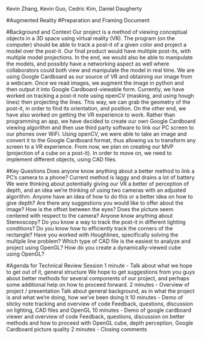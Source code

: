 Kevin Zhang, Kevin Guo, Cedric Kim, Daniel Daugherty

#Augmented Reality
#Preparation and Framing Document

#Background and Context
	Our project is a method of viewing conceptual objects in a 3D space using virtual reality (VR). The program (on the computer) should be able to track a post-it of a given color and project a model over the post-it. Our final product would have multiple post-its, with multiple model projections. In the end, we would also be able to manipulate the models, and possibly have a networking aspect as well where collaborators could both view and manipulate the model in real time.
We are using Google Cardboard as our source of VR and obtaining our image from a webcam. Once we read images, we augment the image in python and then output it into Google Cardboard-viewable form. 
	Currently, we have worked on tracking a post-it note using openCV (masking, and using hough lines) then projecting the lines. This way, we can grab the geometry of the post-it, in order to find its orientation, and position.
	On the other end, we have also worked on getting the VR experience to work. Rather than programming an app, we have decided to create our own Google Cardboard viewing algorithm and then use third party software to link our PC screen to our phones over WiFi. Using openCV, we were able to take an image and convert it to the Google Cardboard format, thus allowing us to transform any screen to a VR experience.
From now, we plan on creating our MVP (projection of a cube on a post-it). In order to move on, we need to implement different objects, using CAD files.

#Key Questions
Does anyone know anything about a better method to link a PC’s camera to a phone? Current method is laggy and drains a lot of battery
We were thinking about potentially giving our VR a better of perception of depth, and an idea we’re thinking of using two cameras with an adjusted algorithm. Anyone have an idea of how to do this or a better idea on how to give depth?
Are there any suggestions you would like to offer about the image?
How is the offset between the eyes?
Does the picture seem centered with respect to the camera?
Anyone know anything about Stereoscopy?
Do you know a way to track the post-it in different lighting conditions?
Do you know how to efficiently track the corners of the rectangle?
Have you worked with Houghlines, specifically solving the multiple line problem?
Which type of CAD file is the easiest to analyze and project using OpenGL?
How do you create a dynamically-viewed cube using OpenGL?

#Agenda for Technical Review Session
1 minute - Talk about what we hope to get out of it, general structure
We hope to get suggestions from you guys about better methods for several components of our project, and perhaps some additional help on how to proceed forward.
2 minutes - Overview of project / presentation
Talk about general background, as in what the project is and what we’re doing, how we’ve been doing it
10 minutes - Demo of sticky note tracking and overview of code
Feedback,  questions, discussion on lighting, CAD files and OpenGL 
10 minutes - Demo of google cardboard viewer and overview of code
Feedback, questions, discussion on better methods and how to proceed with OpenGL cube, depth perception, Google Cardboard picture quality
2 minutes - Closing comments
